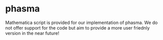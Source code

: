 # phasma

Mathematica script is provided for our implementation of phasma. We do not offer support for the code but aim to provide a more user friednly version in the near future!
